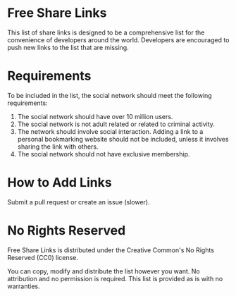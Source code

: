Free Share Links
=================

This list of share links is designed to be a comprehensive list for the convenience of developers around the world. Developers are encouraged to push new links to the list that are missing.

Requirements
=======

To be included in the list, the social network should meet the following requirements:

1. The social network should have over 10 million users.
2. The social network is not adult related or related to criminal activity.
3. The network should involve social interaction. Adding a link to a personal bookmarking website should not be included, unless it involves sharing the link with others.
4. The social network should not have exclusive membership.

How to Add Links
=======

Submit a pull request or create an issue (slower).

No Rights Reserved
==================

Free Share Links is distributed under the Creative Common's No Rights Reserved (CC0) license.

You can copy, modify and distribute the list however you want. No attribution and no permission is required. This list is provided as is with no warranties.
